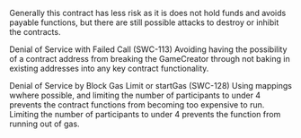 Generally this contract has less risk as it is does not hold funds and avoids payable functions, but there are still possible attacks to destroy or inhibit the contracts.

Denial of Service with Failed Call (SWC-113)
Avoiding having the possibility of a contract address from breaking the GameCreator through not baking in existing addresses into any key contract functionality.

Denial of Service by Block Gas Limit or startGas (SWC-128)
Using mappings wwhere possible, and limiting the number of participants to under 4 prevents the contract functions from becoming too expensive to run.
Limiting the number of participants to under 4 prevents the function from running out of gas.
